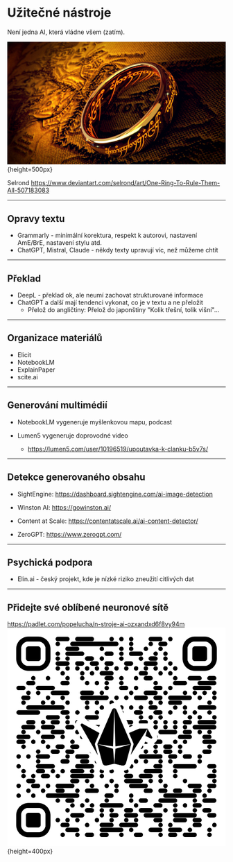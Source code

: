 # Užitečné nástroje

Není jedna AI, která vládne všem (zatím).

![](one_ring_to_rule_them_all.jpg){height=500px}

Selrond https://www.deviantart.com/selrond/art/One-Ring-To-Rule-Them-All-507183083

---

## Opravy textu

- Grammarly - minimální korektura, respekt k autorovi, nastavení AmE/BrE, nastavení stylu atd.
- ChatGPT, Mistral, Claude - někdy texty upravují víc, než můžeme chtít

---

## Překlad

- DeepL - překlad ok, ale neumí zachovat strukturované informace
- ChatGPT a další mají tendenci vykonat, co je v textu a ne přeložit
  - Přelož do angličtiny: Přelož do japonštiny "Kolik třešní, tolik višní"...

---

## Organizace materiálů

- Elicit
- NotebookLM
- ExplainPaper
- scite.ai

---

## Generování multimédií

- NotebookLM vygeneruje myšlenkovou mapu, podcast
- Lumen5 vygeneruje doprovodné video

  - https://lumen5.com/user/10196519/upoutavka-k-clanku-b5v7s/

---

## Detekce generovaného obsahu

- SightEngine: https://dashboard.sightengine.com/ai-image-detection

- Winston AI: https://gowinston.ai/

- Content at Scale: https://contentatscale.ai/ai-content-detector/

- ZeroGPT: https://www.zerogpt.com/

---

## Psychická podpora

- Elin.ai - český projekt, kde je nízké riziko zneužití citlivých dat

---

## Přidejte své oblíbené neuronové sítě

https://padlet.com/popelucha/n-stroje-ai-ozxandxd6f8vy94m
![](qr_code.png){height=400px}
